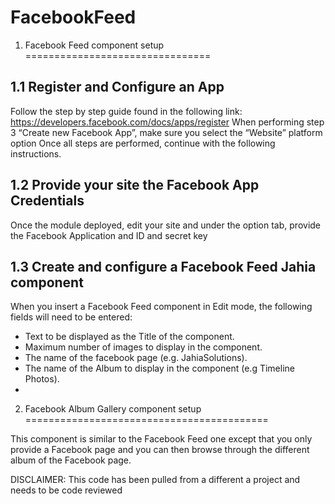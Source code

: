 # FacebookFeed

1. Facebook Feed component setup
================================

1.1 Register and Configure an App
---------------------------------

Follow the step by step guide found in the following link:
  https://developers.facebook.com/docs/apps/register
When performing step 3 “Create new Facebook App”, make sure you select the “Website” platform option
Once all steps are performed, continue with the following instructions.

1.2 Provide your site the Facebook App Credentials
--------------------------------------------------

Once the module deployed, edit your site and under the option tab, provide the Facebook Application and ID and secret key

1.3 Create and configure a Facebook Feed Jahia component
--------------------------------------------------------

When you insert a Facebook Feed component in Edit mode, the following fields will need to be entered:
 - Text to be displayed as the Title of the component.
 - Maximum number of images to display in the component.
 - The name of the facebook page (e.g. JahiaSolutions).
 - The name of the Album to display in the component (e.g Timeline Photos).
 - 
 2. Facebook Album Gallery component setup
==========================================

This component is similar to the Facebook Feed one except that you only provide a Facebook page and you can then browse through the different album of the Facebook page.

 DISCLAIMER:
 This code has been pulled from a different a project and needs to be code reviewed
